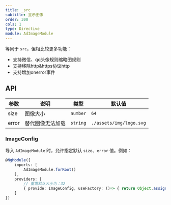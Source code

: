 ```yaml
---
title: _src
subtitle: 显示图像
order: 300
cols: 1
type: Directive
module: AdImageModule
---
```


等同于 `src`，但相比较更多功能：

+ 支持微信、qq头像规则缩略图规则
+ 支持移除http&https协议http
+ 支持增加onerror事件

## API

参数 | 说明 | 类型 | 默认值
----|------|-----|------
size | 图像大小 | `number` | `64`
error | 替代图像无法加载 | `string` | `./assets/img/logo.svg`

### ImageConfig

导入 `AdImageModule` 时，允许指定默认 `size`、`error` 值。例如：

```ts
@NgModule({
    imports: [
        AdImageModule.forRoot()
    ],
    providers: [
        // 重置默认大小为：32
        { provide: ImageConfig, useFactory: ()=> { return Object.assign(new ImageConfig(), { size: 32 }); } }
    ]
})
```
